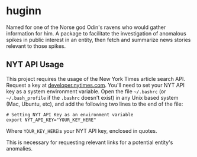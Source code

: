 # huginn
Named for one of the Norse god Odin's ravens who would gather information for him. A package to facilitate the investigation of anomalous spikes in public interest in an entity, then fetch and summarize news stories relevant to those spikes.



## NYT API Usage

This project requires the usage of the New York Times article search API.  Request a key at [developer.nytimes.com](developer.nytimes.com). You'll need to set your NYT API key as a system environment variable. Open the file `~/.bashrc` (or `~/.bash_profile` if the `.bashrc` doesn't exist) in any Unix based system (Mac, Ubuntu, etc), and add the following two lines to the end of the file: 

```
# Setting NYT API Key as an environment variable
export NYT_API_KEY="YOUR_KEY_HERE"
```

Where `YOUR_KEY_HERE`is your NYT API key, enclosed in quotes.

This  is necessary for requesting relevant links for a potential entity's anomalies.